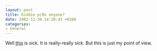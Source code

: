 ```yaml
---
layout: post
title: Kiddie pr0n anyone?
date: 2002-12-30 14:20:43 +0100
categories:
- General
---
```

<p>Well <a href="http://www.foreverakid.com/productgallery.html" title="foreverakid.com">this</a> is sick. It is really-really sick. But this is just my point of view.</p>
